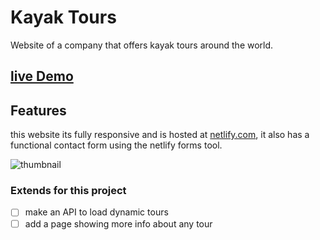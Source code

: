 # Kayak Tours

Website of a company that offers kayak tours around the world.

## [live Demo](https://kayaktours.netlify.com)

## Features

this website its fully responsive and is hosted at [netlify.com](https://www.netlify.com/), it also has a functional contact form using the netlify forms tool.

![thumbnail](thumbnail.png)

### Extends for this project

- [ ] make an API to load dynamic tours
- [ ] add a page showing more info about any tour
